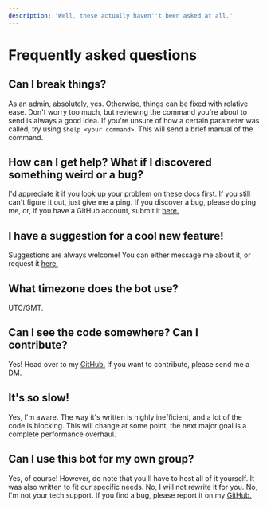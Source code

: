 ```yaml
---
description: 'Well, these actually haven''t been asked at all.'
---
```


# Frequently asked questions

## Can I break things?

As an admin, absolutely, yes. Otherwise, things can be fixed with relative ease. Don't worry too much, but reviewing the command you're about to send is always a good idea. If you're unsure of how a certain parameter was called, try using `$help <your command>`. This will send a brief manual of the command.

## How can I get help? What if I discovered something weird or a bug?

I'd appreciate it if you look up your problem on these docs first. If you still can't figure it out, just give me a ping. If you discover a bug, please do ping me, or, if you have a GitHub account, submit it [here.](https://github.com/lukesaltweather/Akashi)

## I have a suggestion for a cool new feature! 

Suggestions are always welcome! You can either message me about it, or request it [here.](https://akashi.kampsite.co/)

## What timezone does the bot use?

UTC/GMT.

## Can I see the code somewhere? Can I contribute?

Yes! Head over to my [GitHub.](https://github.com/lukesaltweather/Akashi) If you want to contribute, please send me a DM.

## It's so slow!

Yes, I'm aware. The way it's written is highly inefficient, and a lot of the code is blocking. This will change at some point, the next major goal is a complete performance overhaul.

## Can I use this bot for my own group?

Yes, of course! However, do note that you'll have to host all of it yourself. It was also written to fit our specific needs. No, I will not rewrite it for you. No, I'm not your tech support. If you find a bug, please report it on my [GitHub.](https://github.com/lukesaltweather/Akashi)

